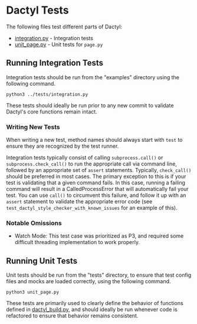 # Dactyl Tests

The following files test different parts of Dactyl:

- [integration.py](./integration.py) - Integration tests
- [unit_page.py](./unit_page.py) - Unit tests for `page.py`

## Running Integration Tests

Integration tests should be run from the "examples" directory using the following command.

```
python3 ../tests/integration.py
```

These tests should ideally be run prior to any new commit to validate Dactyl's core functions remain intact.

### Writing New Tests

When writing a new test, method names should always start with `test` to ensure they are recognized by the test runner.

Integration tests typically consist of calling `subprocess.call()` or `subprocess.check_call()` to run the appropriate call via command line, followed by an appropriate set of `assert` statements.  Typically, `check_call()` should
be preferred in most cases.  The primary exception to this is if your test is validating that a given command fails.  In this case, running a failing command will result in a CalledProcessError that will automatically fail your test.
You can use `call()` to circumvent this failure, and follow it up with an `assert` statement to validate the appropriate error code (see `test_dactyl_style_checker_with_known_issues` for an example of this).

### Notable Omissions

- Watch Mode: This test case was prioritized as P3, and required some difficult threading implementation to work properly.

## Running Unit Tests

Unit tests should be run from the "tests" directory, to ensure that test config files and mocks are loaded correctly, using the following command.

```
python3 unit_page.py
```

These tests are primarily used to clearly define the behavior of functions defined in [dactyl_build.py](../dactyl/dactyl_build.py), and should ideally be run whenever code is refactored to ensure that behavior remains consistent.
